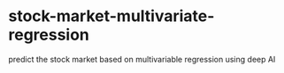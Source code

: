 # stock-market-multivariate-regression
predict the stock market based on multivariable regression using deep AI
